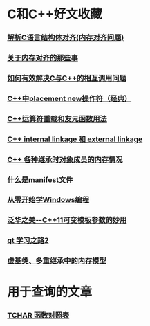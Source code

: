 # C和C++好文收藏

### [解析C语言结构体对齐(内存对齐问题)](http://www.cnblogs.com/tsw123/p/5837273.html)

### [关于内存对齐的那些事](http://blog.csdn.net/markl22222/article/details/38051483)

### [如何有效解决C与C++的相互调用问题](http://blog.csdn.net/gobitan/article/details/1532769)

### [C++中placement new操作符（经典）](http://blog.csdn.net/zhangxinrun/article/details/5940019)

### [C++运算符重载和友元函数用法](http://blog.csdn.net/KingCat666/article/details/44870799)

### [C++ internal linkage 和 external linkage](http://www.goldsborough.me/c/c++/linker/2016/03/30/19-34-25-internal_and_external_linkage_in_c++/)

### [C++ 各种继承时对象成员的内存情况](https://www.2cto.com/kf/201611/566787.html)

### [什么是manifest文件](http://www.cnblogs.com/lidabo/archive/2013/12/19/3482593.html)

### [从零开始学Windows编程](https://www.cnblogs.com/cnyao/archive/2011/06/07/win32sdkp1.html)

### [泛华之美--C++11可变模板参数的妙用](https://www.cnblogs.com/qicosmos/p/4325949.html)

### [qt 学习之路2](https://www.devbean.net/2012/08/qt-study-road-2-catelog/)

### [虚基类、多重继承中的内存模型](https://stackoverflow.com/questions/11603198/virtual-tables-and-memory-layout-in-multiple-virtual-inheritance)

# 用于查询的文章

### [TCHAR 函数对照表](http://blog.csdn.net/is2120/article/details/27542927)